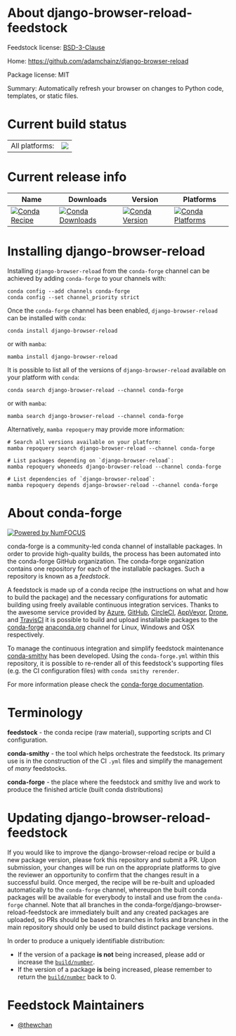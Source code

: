 About django-browser-reload-feedstock
=====================================

Feedstock license: [BSD-3-Clause](https://github.com/conda-forge/django-browser-reload-feedstock/blob/main/LICENSE.txt)

Home: https://github.com/adamchainz/django-browser-reload

Package license: MIT

Summary: Automatically refresh your browser on changes to Python code, templates, or static files.

Current build status
====================


<table><tr><td>All platforms:</td>
    <td>
      <a href="https://dev.azure.com/conda-forge/feedstock-builds/_build/latest?definitionId=14950&branchName=main">
        <img src="https://dev.azure.com/conda-forge/feedstock-builds/_apis/build/status/django-browser-reload-feedstock?branchName=main">
      </a>
    </td>
  </tr>
</table>

Current release info
====================

| Name | Downloads | Version | Platforms |
| --- | --- | --- | --- |
| [![Conda Recipe](https://img.shields.io/badge/recipe-django--browser--reload-green.svg)](https://anaconda.org/conda-forge/django-browser-reload) | [![Conda Downloads](https://img.shields.io/conda/dn/conda-forge/django-browser-reload.svg)](https://anaconda.org/conda-forge/django-browser-reload) | [![Conda Version](https://img.shields.io/conda/vn/conda-forge/django-browser-reload.svg)](https://anaconda.org/conda-forge/django-browser-reload) | [![Conda Platforms](https://img.shields.io/conda/pn/conda-forge/django-browser-reload.svg)](https://anaconda.org/conda-forge/django-browser-reload) |

Installing django-browser-reload
================================

Installing `django-browser-reload` from the `conda-forge` channel can be achieved by adding `conda-forge` to your channels with:

```
conda config --add channels conda-forge
conda config --set channel_priority strict
```

Once the `conda-forge` channel has been enabled, `django-browser-reload` can be installed with `conda`:

```
conda install django-browser-reload
```

or with `mamba`:

```
mamba install django-browser-reload
```

It is possible to list all of the versions of `django-browser-reload` available on your platform with `conda`:

```
conda search django-browser-reload --channel conda-forge
```

or with `mamba`:

```
mamba search django-browser-reload --channel conda-forge
```

Alternatively, `mamba repoquery` may provide more information:

```
# Search all versions available on your platform:
mamba repoquery search django-browser-reload --channel conda-forge

# List packages depending on `django-browser-reload`:
mamba repoquery whoneeds django-browser-reload --channel conda-forge

# List dependencies of `django-browser-reload`:
mamba repoquery depends django-browser-reload --channel conda-forge
```


About conda-forge
=================

[![Powered by
NumFOCUS](https://img.shields.io/badge/powered%20by-NumFOCUS-orange.svg?style=flat&colorA=E1523D&colorB=007D8A)](https://numfocus.org)

conda-forge is a community-led conda channel of installable packages.
In order to provide high-quality builds, the process has been automated into the
conda-forge GitHub organization. The conda-forge organization contains one repository
for each of the installable packages. Such a repository is known as a *feedstock*.

A feedstock is made up of a conda recipe (the instructions on what and how to build
the package) and the necessary configurations for automatic building using freely
available continuous integration services. Thanks to the awesome service provided by
[Azure](https://azure.microsoft.com/en-us/services/devops/), [GitHub](https://github.com/),
[CircleCI](https://circleci.com/), [AppVeyor](https://www.appveyor.com/),
[Drone](https://cloud.drone.io/welcome), and [TravisCI](https://travis-ci.com/)
it is possible to build and upload installable packages to the
[conda-forge](https://anaconda.org/conda-forge) [anaconda.org](https://anaconda.org/)
channel for Linux, Windows and OSX respectively.

To manage the continuous integration and simplify feedstock maintenance
[conda-smithy](https://github.com/conda-forge/conda-smithy) has been developed.
Using the ``conda-forge.yml`` within this repository, it is possible to re-render all of
this feedstock's supporting files (e.g. the CI configuration files) with ``conda smithy rerender``.

For more information please check the [conda-forge documentation](https://conda-forge.org/docs/).

Terminology
===========

**feedstock** - the conda recipe (raw material), supporting scripts and CI configuration.

**conda-smithy** - the tool which helps orchestrate the feedstock.
                   Its primary use is in the construction of the CI ``.yml`` files
                   and simplify the management of *many* feedstocks.

**conda-forge** - the place where the feedstock and smithy live and work to
                  produce the finished article (built conda distributions)


Updating django-browser-reload-feedstock
========================================

If you would like to improve the django-browser-reload recipe or build a new
package version, please fork this repository and submit a PR. Upon submission,
your changes will be run on the appropriate platforms to give the reviewer an
opportunity to confirm that the changes result in a successful build. Once
merged, the recipe will be re-built and uploaded automatically to the
`conda-forge` channel, whereupon the built conda packages will be available for
everybody to install and use from the `conda-forge` channel.
Note that all branches in the conda-forge/django-browser-reload-feedstock are
immediately built and any created packages are uploaded, so PRs should be based
on branches in forks and branches in the main repository should only be used to
build distinct package versions.

In order to produce a uniquely identifiable distribution:
 * If the version of a package **is not** being increased, please add or increase
   the [``build/number``](https://docs.conda.io/projects/conda-build/en/latest/resources/define-metadata.html#build-number-and-string).
 * If the version of a package **is** being increased, please remember to return
   the [``build/number``](https://docs.conda.io/projects/conda-build/en/latest/resources/define-metadata.html#build-number-and-string)
   back to 0.

Feedstock Maintainers
=====================

* [@thewchan](https://github.com/thewchan/)

